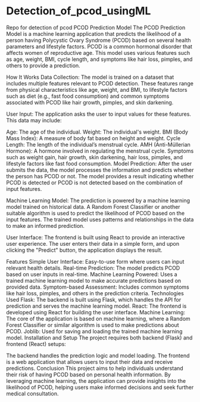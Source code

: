 # Detection_of_pcod_usingML
Repo for detection of pcod
PCOD Prediction Model
The PCOD Prediction Model is a machine learning application that predicts the likelihood of a person having Polycystic Ovary Syndrome (PCOD) based on several health parameters and lifestyle factors. PCOD is a common hormonal disorder that affects women of reproductive age. This model uses various features such as age, weight, BMI, cycle length, and symptoms like hair loss, pimples, and others to provide a prediction.

How It Works
Data Collection: The model is trained on a dataset that includes multiple features relevant to PCOD detection. These features range from physical characteristics like age, weight, and BMI, to lifestyle factors such as diet (e.g., fast food consumption) and common symptoms associated with PCOD like hair growth, pimples, and skin darkening.

User Input: The application asks the user to input values for these features. This data may include:

Age: The age of the individual.
Weight: The individual's weight.
BMI (Body Mass Index): A measure of body fat based on height and weight.
Cycle Length: The length of the individual’s menstrual cycle.
AMH (Anti-Müllerian Hormone): A hormone involved in regulating the menstrual cycle.
Symptoms such as weight gain, hair growth, skin darkening, hair loss, pimples, and lifestyle factors like fast food consumption.
Model Prediction: After the user submits the data, the model processes the information and predicts whether the person has PCOD or not. The model provides a result indicating whether PCOD is detected or PCOD is not detected based on the combination of input features.

Machine Learning Model: The prediction is powered by a machine learning model trained on historical data. A Random Forest Classifier or another suitable algorithm is used to predict the likelihood of PCOD based on the input features. The trained model uses patterns and relationships in the data to make an informed prediction.

User Interface: The frontend is built using React to provide an interactive user experience. The user enters their data in a simple form, and upon clicking the "Predict" button, the application displays the result.

Features
Simple User Interface: Easy-to-use form where users can input relevant health details.
Real-time Prediction: The model predicts PCOD based on user inputs in real-time.
Machine Learning Powered: Uses a trained machine learning model to make accurate predictions based on provided data.
Symptom-based Assessment: Includes common symptoms like hair loss, pimples, and others in the prediction criteria.
Technologies Used
Flask: The backend is built using Flask, which handles the API for prediction and serves the machine learning model.
React: The frontend is developed using React for building the user interface.
Machine Learning: The core of the application is based on machine learning, where a Random Forest Classifier or similar algorithm is used to make predictions about PCOD.
Joblib: Used for saving and loading the trained machine learning model.
Installation and Setup
The project requires both backend (Flask) and frontend (React) setups:

The backend handles the prediction logic and model loading.
The frontend is a web application that allows users to input their data and receive predictions.
Conclusion
This project aims to help individuals understand their risk of having PCOD based on personal health information. By leveraging machine learning, the application can provide insights into the likelihood of PCOD, helping users make informed decisions and seek further medical consultation.
